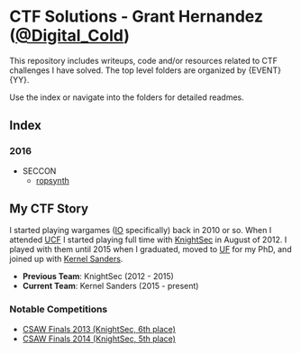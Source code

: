 # CTF Solutions - Grant Hernandez ([@Digital_Cold](https://twitter.com/digital_cold))
This repository includes writeups, code and/or resources related to CTF challenges I have solved. 
The top level folders are organized by {EVENT}{YY}.

Use the index or navigate into the folders for detailed readmes.

## Index
### 2016
* SECCON
  - [ropsynth](/seccon16/ropsynth)

## My CTF Story
I started playing wargames ([IO](https://io.netgarage.org) specifically) back in 2010 or so. When I attended [UCF](http://ucf.edu) I started playing full time with [KnightSec](https://ctftime.org/team/2500) in August of 2012. I played with them until 2015 when I graduated, moved to [UF](http://ufl.edu) for my PhD, and joined up with [Kernel Sanders](https://ctftime.org/team/397).

* **Previous Team**: KnightSec (2012 - 2015)
* **Current Team**: Kernel Sanders (2015 - present)

### Notable Competitions
* [CSAW Finals 2013 (KnightSec, 6th place)](https://ctftime.org/event/102)
* [CSAW Finals 2014 (KnightSec, 5th place)](https://ctftime.org/event/184)
